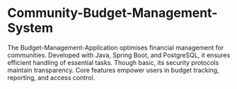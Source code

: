 # Community-Budget-Management-System
 The Budget-Management-Application optimises financial management for communities. Developed with Java, Spring Boot, and PostgreSQL, it ensures efficient handling of essential tasks. Though basic, its security protocols maintain transparency. Core features empower users in budget tracking, reporting, and access control. 
